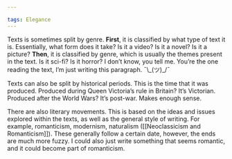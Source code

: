 ```yaml
---

tags: Elegance
---
```


Texts is sometimes split by genre. **First**, it is classified by what type of text it is. Essentially, what form does it take? Is it a video? Is it a novel? Is it a picture? **Then**, it is classified by genre, which is usually the themes present in the text. Is it sci-fi? Is it horror? I don’t know, you tell me. You’re the one reading the text, I’m just writing this paragraph. ¯\\\_(ツ)\_/¯

Texts can also be split by historical periods. This is the time that it was produced. Produced during Queen Victoria’s rule in Britain? It’s Victorian. Produced after the World Wars? It’s post-war. Makes enough sense.

There are also literary movements. This is based on the ideas and issues explored within the texts, as well as the general style of writing. For example, romanticism, modernism, naturalism ([[Neoclassicism and Romanticism]]). These generally follow a certain date, however, the ends are much more fuzzy. I could also just write something that seems romantic, and it could become part of romanticism. 